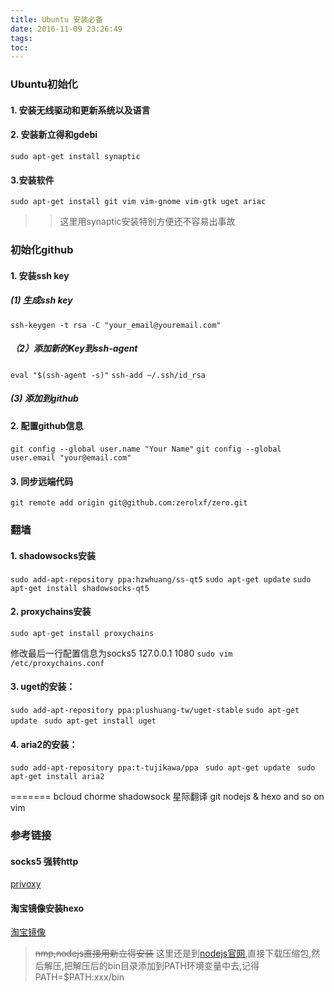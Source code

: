 ```yaml
---
title: Ubuntu 安装必备
date: 2016-11-09 23:26:49
tags:
toc:
---
```


### Ubuntu初始化

#### 1. 安装无线驱动和更新系统以及语言

#### 2. 安装新立得和gdebi
`sudo apt-get install synaptic`
#### 3.安装软件

`sudo apt-get install git vim vim-gnome vim-gtk uget ariac`
>> 这里用synaptic安装特别方便还不容易出事故

<!--more-->
### 初始化github

#### 1. 安装ssh key

##### (1) 生成ssh key
`ssh-keygen -t rsa -C "your_email@youremail.com"`


##### （2）添加新的Key到ssh-agent

`eval "$(ssh-agent -s)"`
`ssh-add ~/.ssh/id_rsa`

##### (3) 添加到github

#### 2. 配置github信息
`git config --global user.name "Your Name"`
`git config --global user.email "your@email.com"`

#### 3. 同步远端代码
` git remote add origin git@github.com:zerolxf/zero.git `

### 翻墙
#### 1. shadowsocks安装
`sudo add-apt-repository ppa:hzwhuang/ss-qt5`
`sudo apt-get update`
`sudo apt-get install shadowsocks-qt5 `


#### 2. proxychains安装

`sudo apt-get install proxychains`

修改最后一行配置信息为socks5 127.0.0.1 1080
`sudo vim /etc/proxychains.conf`


#### 3. uget的安装：

`sudo add-apt-repository ppa:plushuang-tw/uget-stable`
`sudo apt-get update `
`sudo apt-get install uget`

#### 4. aria2的安装：

`sudo add-apt-repository ppa:t-tujikawa/ppa `
`sudo apt-get update `
`sudo apt-get install aria2`



=======
bcloud
chorme
shadowsock
星际翻译
git
nodejs & hexo
and so on
vim

### 参考链接

#### socks5 强转http
[privoxy](http://www.cnblogs.com/liuxuzzz/p/5324749.html)
#### 淘宝镜像安装hexo
[淘宝镜像](https://npm.taobao.org/)


> ~~nmp,nodejs直接用新立得安装~~ 
>这里还是到[nodejs官网](https://nodejs.org/en/),直接下载压缩包,然后解压,把解压后的bin目录添加到PATH环境变量中去,记得PATH=$PATH:xxx/bin
